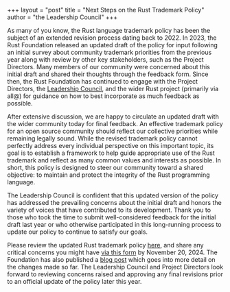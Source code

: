 +++
layout = "post"
title = "Next Steps on the Rust Trademark Policy"
author = "the Leadership Council"
+++

As many of you know, the Rust language trademark policy has been the subject of
an extended revision process dating back to 2022. In 2023, the Rust Foundation
released an updated draft of the policy for input following an initial survey
about community trademark priorities from the previous year along with review
by other key stakeholders, such as the Project Directors. Many members of our
community were concerned about this initial draft and shared their thoughts
through the feedback form. Since then, the Rust Foundation has continued to
engage with the Project Directors, the [Leadership Council](https://www.rust-lang.org/governance/teams/leadership-council), and the wider Rust
project (primarily via all@) for guidance on how to best incorporate as much
feedback as possible.

After extensive discussion, we are happy to circulate an updated draft with the
wider community today for final feedback. An effective trademark policy for an
open source community should reflect our collective priorities while remaining
legally sound. While the revised trademark policy cannot perfectly address
every individual perspective on this important topic, its goal is to establish
a framework to help guide appropriate use of the Rust trademark and reflect as
many common values and interests as possible. In short, this policy is designed
to steer our community toward a shared objective: to maintain and protect the
integrity of the Rust programming language.

The Leadership Council is confident that this updated version of the policy has
addressed the prevailing concerns about the initial draft and honors the
variety of voices that have contributed to its development. Thank you to those
who took the time to submit well-considered feedback for the initial draft last
year or who otherwise participated in this long-running process to update our
policy to continue to satisfy our goals.

Please review the updated Rust trademark policy [here][policy], and share
any critical concerns you might have [via this form][form] by November 20, 2024.
The Foundation has also published a [blog post][blog post] which goes into more
detail on the changes made so far. The Leadership Council and Project Directors
look forward to reviewing concerns raised and approving any final revisions
prior to an official update of the policy later this year.

[policy]: https://drive.google.com/file/d/1hjTx11Fb-4W7RQLmp3R8BLDACc7zxIpG/view?usp=sharing
[form]: https://docs.google.com/forms/d/e/1FAIpQLSeU1Ocopa0v9UZn_ZSTkKQM7gqZIrt63lCFz-xtogcFHMtkAg/viewform?usp=sf_link
[blog post]: https://rustfoundation.org/news/rust-trademark-policy-updates/
